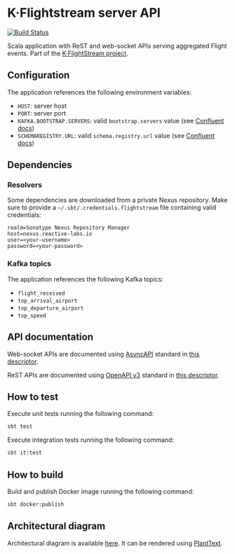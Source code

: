 # K·Flightstream server API

[![Build Status](https://iproject-jenkins.reactive-labs.io/buildStatus/icon?job=kafka-flightstream-api%2Fmaster)](https://iproject-jenkins.reactive-labs.io/view/Kafka%20Flightstream/job/kafka-flightstream-api/job/master/)

Scala application with ReST and web-socket APIs serving aggregated Flight events. Part of the [K·FlightStream project](https://github.com/search?q=topic%3Akafka-flightstream+org%3Abitrockteam&type=Repositories).

## Configuration

The application references the following environment variables:

- `HOST`: server host
- `PORT`: server port
- `KAFKA.BOOTSTRAP.SERVERS`: valid `bootstrap.servers` value (see [Confluent docs](https://docs.confluent.io/current/clients/consumer.html#configuration))
- `SCHEMAREGISTRY.URL`: valid `schema.registry.url` value (see [Confluent docs](https://docs.confluent.io/current/schema-registry/docs/schema_registry_tutorial.html#java-consumers))

## Dependencies

### Resolvers

Some dependencies are downloaded from a private Nexus repository. Make sure to provide a `~/.sbt/.credentials.flightstream` file containing valid credentials:

```properties
realm=Sonatype Nexus Repository Manager
host=nexus.reactive-labs.io
user=<your-username>
password=<your-password>
```

### Kafka topics

The application references the following Kafka topics:

- `flight_received`
- `top_arrival_airport`
- `top_departure_airport`
- `top_speed`

## API documentation

Web-socket APIs are documented using [AsyncAPI](https://www.asyncapi.com) standard in [this descriptor](api-models/src/main/resources/asyncapi.yaml).

ReST APIs are documented using [OpenAPI v3](https://github.com/OAI/OpenAPI-Specification/blob/master/versions/3.0.2.md) standard in [this descriptor](api-models/src/main/resources/api.yaml).

## How to test

Execute unit tests running the following command:

```sh
sbt test
```

Execute integration tests running the following command:

```sh
sbt it:test
```

## How to build

Build and publish Docker image running the following command:

```sh
sbt docker:publish
```

## Architectural diagram

Architectural diagram is available [here](docs/diagram.puml). It can be rendered using [PlantText](https://www.planttext.com).

